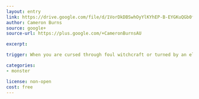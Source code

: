 ```yaml
---
layout: entry
link: https://drive.google.com/file/d/1VorDkDBSwhOyYlKYhEP-B-EYGKuQGb0f/view
author: Cameron Burns
source: google+
source-url: https://plus.google.com/+CameronBurnsAU

excerpt:

trigger: When you are cursed through foul witchcraft or turned by an elder vampire.

categories:
- monster

license: non-open
cost: free
---
```

